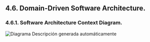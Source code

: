 ## **4.6. Domain-Driven Software Architecture.**

### 4\.6.1. Software Architecture Context Diagram.

![Diagrama Descripción generada automáticamente](Images/context.png)
